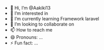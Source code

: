 - 👋 Hi, I’m @Aakiki13
- 👀 I’m interested in 
- 🌱 I’m currently learning Framework laravel 
- 💞️ I’m looking to collaborate on 
- 📫 How to reach me 
- 😄 Pronouns: ...
- ⚡ Fun fact: ...

<!---
Aakiki13/Aakiki13 is a ✨ special ✨ repository because its `README.md` (this file) appears on your GitHub profile.
You can click the Preview link to take a look at your changes.
--->

